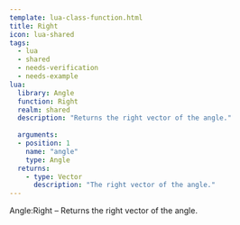 ```yaml
---
template: lua-class-function.html
title: Right
icon: lua-shared
tags:
  - lua
  - shared
  - needs-verification
  - needs-example
lua:
  library: Angle
  function: Right
  realm: shared
  description: "Returns the right vector of the angle."
  
  arguments:
  - position: 1
    name: "angle"
    type: Angle
  returns:
    - type: Vector
      description: "The right vector of the angle."
---
```


<div class="lua__search__keywords">
Angle:Right &#x2013; Returns the right vector of the angle.
</div>
